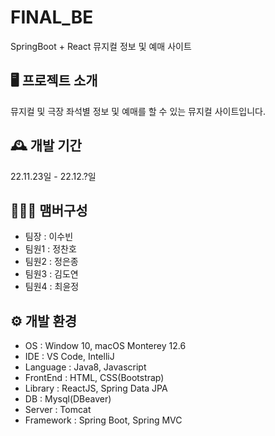 # FINAL_BE
SpringBoot + React 뮤지컬 정보 및 예매 사이트

## 🖥️ 프로젝트 소개
뮤지컬 및 극장 좌석별 정보 및 예매를 할 수 있는 뮤지컬 사이트입니다.

## 🕰️ 개발 기간
22.11.23일 - 22.12.?일

## 🧑‍🤝‍🧑 맴버구성
- 팀장 : 이수빈
- 팀원1 : 정찬호
- 팀원2 : 정은종
- 팀원3 : 김도연
- 팀원4 : 최윤정

## ⚙️ 개발 환경
- OS : Window 10, macOS Monterey 12.6
- IDE : VS Code, IntelliJ
- Language : Java8, Javascript
- FrontEnd : HTML, CSS(Bootstrap)
- Library : ReactJS, Spring Data JPA
- DB : Mysql(DBeaver)
- Server : Tomcat
- Framework : Spring Boot, Spring MVC
